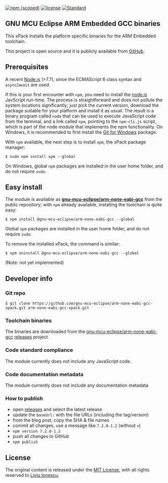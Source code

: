 [![npm (scoped)](https://img.shields.io/npm/v/@gnu-mcu-eclipse/arm-none-eabi-gcc.svg)](https://www.npmjs.com/package/@gnu-mcu-eclipse/arm-none-eabi-gcc) 
[![license](https://img.shields.io/github/license/gnu-mcu-eclipse/arm-none-eabi-gcc-xpack.svg)](https://github.com/gnu-mcu-eclipse/arm-none-eabi-gcc-xpack/blob/xpack/LICENSE) 
[![Standard](https://img.shields.io/badge/code_style-standard-brightgreen.svg)](https://standardjs.com/)


## GNU MCU Eclipse ARM Embedded GCC binaries

This xPack installs the platform specific binaries for the ARM Embedded toolchain.

This project is open source and it is publicly available from [GitHub](https://github.com/gnu-mcu-eclipse/arm-none-eabi-gcc-xpack).

## Prerequisites

A recent [Node.js](https://nodejs.org) (>7.7), since the ECMAScript 6 class syntax and `async`/`await` are used.

If this is your first encounter with `npm`, you need to install the [node.js](https://nodejs.org/) JavScript run-time. The process is straightforward and does not pollute the system locations significantly; just pick the current version, download the package suitable for your platform and install it as usual. The result is a binary program called `node` that can be used to execute JavaScript code from the terminal, and a link called `npm`, pointing to the `npm-cli.js` script, which is part of the node module that implements the npm functionality. On Windows, it is recommended to first install the [Git for Windows](https://git-scm.com/download/win) package.

With `npm` available, the next step is to install `xpm`, the xPack package manager:

```console
$ sudo npm install xpm --global
```

On Windows, global `npm` packages are installed in the user home folder, and do not require `sudo`.

## Easy install

The module is available as [**gnu-mcu-eclipse/arm-none-eabi-gcc**](https://www.npmjs.com/package/gnu-mcu-eclipse/arm-none-eabi-gcc) from the public repository; with `npm` already available, installing the toolchain is quite easy:

```console
$ xpm install @gnu-mcu-eclipse/arm-none-eabi-gcc --global
```

Global `xpm` packages are installed in the user home folder, and do not require `sudo`.

To remove the installed xPack, the command is similar:

```console
$ xpm uninstall @gnu-mcu-eclipse/arm-none-eabi-gcc --global
```

(Note: not yet implemented)

## Developer info

### Git repo

```console
$ git clone https://github.com/gnu-mcu-eclipse/arm-none-eabi-gcc-xpack.git arm-none-eabi-gcc-xpack.git
```

### Toolchain binaries

The binaries are downloaded from the [gnu-mcu-eclipse/arm-none-eabi-gcc](https://github.com/gnu-mcu-eclipse/arm-none-eabi-gcc) [releases](https://github.com/gnu-mcu-eclipse/arm-none-eabi-gcc/releases) project.

### Code standard compliance

The module currently does not include any JavaScript code.

### Code documentation metadata

The module currently does not include any documentation metadata

### How to publish

* open [releases](https://github.com/gnu-mcu-eclipse/arm-none-eabi-gcc/releases) and select the latest release
* update the `baseUrl:` with the file URLs (including the tag/version)
* from the blog post, copy the SHA & file names
* commit all changes, use a message like `7.2.0-1.2` (without `v`)
* `npm version 7.2.0-1.2`
* push all changes to GitHub
* `npm publish`

## License

The original content is released under the [MIT License](https://opensource.org/licenses/MIT), with all rights reserved to [Liviu Ionescu](https://github.com/ilg-ul).
